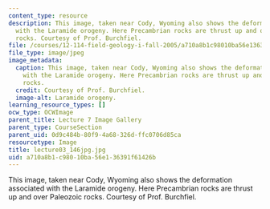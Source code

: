 ```yaml
---
content_type: resource
description: This image, taken near Cody, Wyoming also shows the deformation associated
  with the Laramide orogeny. Here Precambrian rocks are thrust up and over Paleozoic
  rocks. Courtesy of Prof. Burchfiel.
file: /courses/12-114-field-geology-i-fall-2005/a710a8b1c98010ba56e136391f61426b_lecture03_146jpg.jpg
file_type: image/jpeg
image_metadata:
  caption: This image, taken near Cody, Wyoming also shows the deformation associated
    with the Laramide orogeny. Here Precambrian rocks are thrust up and over Paleozoic
    rocks.
  credit: Courtesy of Prof. Burchfiel.
  image-alt: Laramide orogeny.
learning_resource_types: []
ocw_type: OCWImage
parent_title: Lecture 7 Image Gallery
parent_type: CourseSection
parent_uid: 0d9c484b-80f9-4a68-326d-ffc0706d85ca
resourcetype: Image
title: lecture03_146jpg.jpg
uid: a710a8b1-c980-10ba-56e1-36391f61426b
---
```

This image, taken near Cody, Wyoming also shows the deformation associated with the Laramide orogeny. Here Precambrian rocks are thrust up and over Paleozoic rocks. Courtesy of Prof. Burchfiel.

